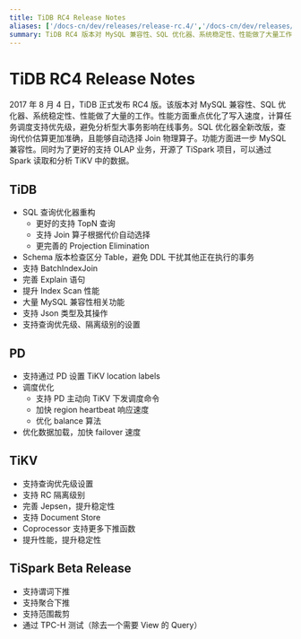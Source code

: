 ```yaml
---
title: TiDB RC4 Release Notes
aliases: ['/docs-cn/dev/releases/release-rc.4/','/docs-cn/dev/releases/rc4/']
summary: TiDB RC4 版本对 MySQL 兼容性、SQL 优化器、系统稳定性、性能做了大量工作。重点优化了写入速度，计算任务调度支持优先级，避免分析型大事务影响在线事务。SQL 优化器全新改版，查询代价估算更准确，且能自动选择 Join 物理算子。功能方面进一步 MySQL 兼容性。同时开源了 TiSpark 项目，可以通过 Spark 读取和分析 TiKV 中的数据。PD 支持通过 PD 设置 TiKV location labels，调度优化，优化数据加载，加快 failover 速度。 TiKV 支持查询优先级设置，支持 RC 隔离级别，完善 Jepsen，支持 Document Store，提升性能，提升稳定性。TiSpark Beta Release 支持谓词下推，支持聚合下推，支持范围裁剪。
---
```


# TiDB RC4 Release Notes

2017 年 8 月 4 日，TiDB 正式发布 RC4 版。该版本对 MySQL 兼容性、SQL 优化器、系统稳定性、性能做了大量的工作。性能方面重点优化了写入速度，计算任务调度支持优先级，避免分析型大事务影响在线事务。SQL 优化器全新改版，查询代价估算更加准确，且能够自动选择 Join 物理算子。功能方面进一步 MySQL 兼容性。同时为了更好的支持 OLAP 业务，开源了 TiSpark 项目，可以通过 Spark 读取和分析 TiKV 中的数据。

## TiDB

+ SQL 查询优化器重构
    - 更好的支持 TopN 查询
    - 支持 Join 算子根据代价自动选择
    - 更完善的 Projection Elimination
+ Schema 版本检查区分 Table，避免 DDL 干扰其他正在执行的事务
+ 支持 BatchIndexJoin
+ 完善 Explain 语句
+ 提升 Index Scan 性能
+ 大量 MySQL 兼容性相关功能
+ 支持 Json 类型及其操作
+ 支持查询优先级、隔离级别的设置

## PD

+ 支持通过 PD 设置 TiKV location labels
+ 调度优化
    - 支持 PD 主动向 TiKV 下发调度命令
    - 加快 region heartbeat 响应速度
    - 优化 balance 算法
+ 优化数据加载，加快 failover 速度

## TiKV

+ 支持查询优先级设置
+ 支持 RC 隔离级别
+ 完善 Jepsen，提升稳定性
+ 支持 Document Store
+ Coprocessor 支持更多下推函数
+ 提升性能，提升稳定性

## TiSpark Beta Release

+ 支持谓词下推
+ 支持聚合下推
+ 支持范围裁剪
+ 通过 TPC-H 测试（除去一个需要 View 的 Query）

